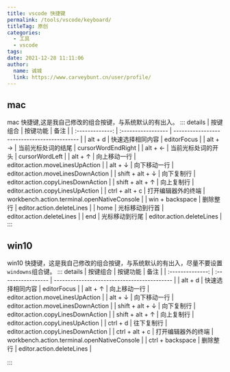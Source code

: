 ```yaml
---
title: vscode 快捷键
permalink: /tools/vscode/keyboard/
titleTag: 原创
categories: 
  - 工具
  - vscode
tags: 
date: 2021-12-28 11:11:06
author: 
  name: 诚城
  link: https://www.carveybunt.cn/user/profile/
---
```

## mac
mac 快捷键,这是我自己修改的组合按键，与系统默认的有出入。
::: details
|    按键组合     | 按键功能           | 备注                                        |
| :-------------: | :----------------- | ------------------------------------------- |
|     alt + d     | 快速选择相同内容   | editorFocus                                 |
|     alt + →     | 当前光标处词的结尾 | cursorWordEndRight                          |
|     alt + ←     | 当前光标处词的开头 | cursorWordLeft                              |
|     alt + ↑     | 向上移动一行       | editor.action.moveLinesUpAction             |
|     alt + ↓     | 向下移动一行       | editor.action.moveLinesDownAction           |
| shift + alt + ↓ | 向下复制行         | editor.action.copyLinesDownAction           |
| shift + alt + ↑ | 向上复制行         | editor.action.copyLinesUpAction             |
| ctrl + alt + c  | 打开编辑器外的终端 | workbench.action.terminal.openNativeConsole |
| win + backspace | 删除整行           | editor.action.deleteLines                   |
|      home       | 光标移动到行首     | editor.action.deleteLines                   |
|       end       | 光标移动到行尾     | editor.action.deleteLines                   |
:::
## win10
win10 快捷键，这是我自己修改的组合按键，与系统默认的有出入，尽量不要设置 `windowns`组合键。
::: details
|     按键组合     | 按键功能           | 备注                                        |
| :--------------: | :----------------- | ------------------------------------------- |
|     alt + d      | 快速选择相同内容   | editorFocus                                 |
|     alt + ↑      | 向上移动一行       | editor.action.moveLinesUpAction             |
|     alt + ↓      | 向下移动一行       | editor.action.moveLinesDownAction           |
| shift + alt + ↓  | 向下复制行         | editor.action.copyLinesDownAction           |
| shift + alt + ↑  | 向上复制行         | editor.action.copyLinesUpAction             |
|     ctrl + d     | 往下复制行         | editor.action.copyLinesDownAction           |
|  ctrl + alt + c  | 打开编辑器外的终端 | workbench.action.terminal.openNativeConsole |
| ctrl + backspace | 删除整行           | editor.action.deleteLines                   |

:::